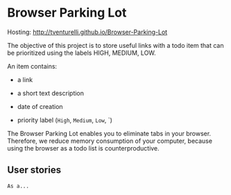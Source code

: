 # Browser Parking Lot

Hosting: http://tventurelli.github.io/Browser-Parking-Lot

The objective of this project is to store useful links with a todo item that can be prioritized using the labels HIGH, MEDIUM, LOW.

An item contains:

- a link

- a short text description

- date of creation

- priority label (`High`, `Medium`, `Low`, `)

The Browser Parking Lot enables you to eliminate tabs in your browser. Therefore, we reduce memory consumption of your computer, because using the browser as a todo list is counterproductive.

## User stories

```
As a...


```